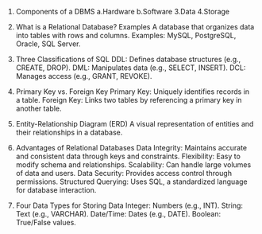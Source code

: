 1. Components of a DBMS
   a.Hardware
   b.Software
   3.Data
   4.Storage

3. What is a Relational Database? Examples
A database that organizes data into tables with rows and columns.
Examples: MySQL, PostgreSQL, Oracle, SQL Server.

4. Three Classifications of SQL
DDL: Defines database structures (e.g., CREATE, DROP).
DML: Manipulates data (e.g., SELECT, INSERT).
DCL: Manages access (e.g., GRANT, REVOKE).

5. Primary Key vs. Foreign Key
Primary Key: Uniquely identifies records in a table.
Foreign Key: Links two tables by referencing a primary key in another table.

6. Entity-Relationship Diagram (ERD)
A visual representation of entities and their relationships in a database.

7. Advantages of Relational Databases
Data Integrity: Maintains accurate and consistent data through keys and constraints.
Flexibility: Easy to modify schema and relationships.
Scalability: Can handle large volumes of data and users.
Data Security: Provides access control through permissions.
Structured Querying: Uses SQL, a standardized language for database interaction.

8. Four Data Types for Storing Data
Integer: Numbers (e.g., INT).
String: Text (e.g., VARCHAR).
Date/Time: Dates (e.g., DATE).
Boolean: True/False values.
